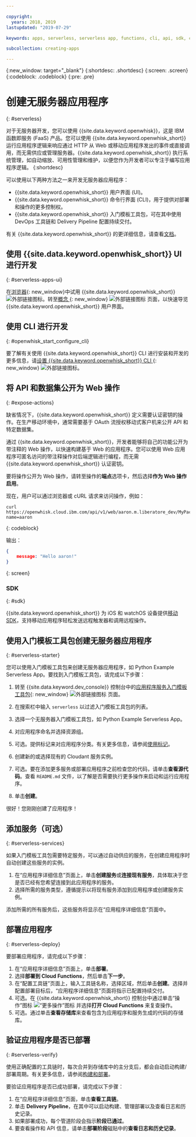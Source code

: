 ```yaml
---

copyright:
  years: 2018, 2019
lastupdated: "2019-07-29"

keywords: apps, serverless, serverless app, functions, cli, api, sdk, create serverless app, serverless app tutorial

subcollection: creating-apps

---
```

{:new_window: target="_blank"}
{:shortdesc: .shortdesc}
{:screen: .screen}
{:codeblock: .codeblock}
{:pre: .pre}

# 创建无服务器应用程序
{: #serverless}

对于无服务器开发，您可以使用 {{site.data.keyword.openwhisk}}，这是 IBM 函数即服务 (FaaS) 产品。您可以使用 {{site.data.keyword.openwhisk_short}} 运行应用程序逻辑来响应通过 HTTP 从 Web 或移动应用程序发出的事件或直接调用，而无需供应或管理服务器。{{site.data.keyword.openwhisk_short}} 执行系统管理，如自动缩放、可用性管理和维护，以便您作为开发者可以专注于编写应用程序逻辑。
{:shortdesc}

可以使用以下两种方法之一来开发无服务器应用程序：
* {{site.data.keyword.openwhisk_short}} 用户界面 (UI)。
* {{site.data.keyword.openwhisk_short}} 命令行界面 (CLI)，用于提供对部署和操作的更多控制权。
* {{site.data.keyword.openwhisk_short}} 入门模板工具包，可在其中使用 DevOps 工具链和 Delivery Pipeline 配置持续交付。

有关 {{site.data.keyword.openwhisk_short}} 的更详细信息，请查看[文档](/docs/openwhisk?topic=cloud-functions-getting_started)。


## 使用 {{site.data.keyword.openwhisk_short}} UI 进行开发
{: #serverless-apps-ui}

在[浏览器](https://{DomainName}/functions/actions){: new_window}中试用 {{site.data.keyword.openwhisk_short}} ![外部链接图标](../icons/launch-glyph.svg "外部链接图标")。转至[概念 ](https://{DomainName}/functions/learn){: new_window} ![外部链接图标](../icons/launch-glyph.svg "外部链接图标") 页面，以快速导览 {{site.data.keyword.openwhisk_short}} 用户界面。

## 使用 CLI 进行开发
{: #openwhisk_start_configure_cli}

要了解有关使用 {{site.data.keyword.openwhisk_short}} CLI 进行安装和开发的更多信息，请[设置 {{site.data.keyword.openwhisk_short}} CLI ](https://{DomainName}/functions/cli){: new_window} ![外部链接图标](../icons/launch-glyph.svg "外部链接图标")。

## 将 API 和数据集公开为 Web 操作
{: #expose-actions}

缺省情况下，{{site.data.keyword.openwhisk_short}} 定义需要认证密钥的操作。在生产移动环境中，通常需要基于 OAuth 流授权移动式客户机来公开 API 和特定数据集。

通过 {{site.data.keyword.openwhisk_short}}，开发者能够将自己的功能公开为带注释的 Web 操作，以快速构建基于 Web 的应用程序。您可以使用 Web 应用程序可匿名访问的带注释操作对后端逻辑进行编程，而无需 {{site.data.keyword.openwhisk_short}} 认证密钥。

要将操作公开为 Web 操作，请转至操作的**端点**选项卡，然后选择**作为 Web 操作启用**。

现在，用户可以通过浏览器或 cURL 请求来访问操作，例如：
```
curl https://openwhisk.cloud.ibm.com/api/v1/web/aaron.m.liberatore_dev/MyPackage/helloWorld.json?name=aaron
```
{: codeblock}

输出：
```json
{
    message: "Hello aaron!"
}
```
{: screen}

### SDK
{: #sdk}

{{site.data.keyword.openwhisk_short}} 为 iOS 和 watchOS 设备提供[移动 SDK](/docs/openwhisk?topic=cloud-functions-pkg_mobile_sdk)，支持移动应用程序轻松发送远程触发器和调用远程操作。

## 使用入门模板工具包创建无服务器应用程序
{: #serverless-starter}

您可以使用入门模板工具包来创建无服务器应用程序，如 Python Example Serverless App。要找到入门模板工具包，请完成以下步骤：

1. 转至 {{site.data.keyword.dev_console}} 控制台中的[应用程序服务入门模板工具包](https://{DomainName}/developer/appservice/starter-kits){: new_window} ![外部链接图标](../icons/launch-glyph.svg "外部链接图标") 页面。
2. 在搜索栏中输入 `serverless` 以过滤入门模板工具包的列表。
3. 选择一个无服务器入门模板工具包，如 Python Example Serverless App。
4. 对应用程序命名并选择资源组。
5. 可选。提供标记来对应用程序分类。有关更多信息，请参阅[使用标记](/docs/resources?topic=resources-tag)。
6. 创建新的或选择现有的 Cloudant 服务实例。
7. 可选。要在添加更多服务或部署应用程序之前检查您的代码，请单击**查看源代码**。查看 `README.md` 文件，以了解是否需要执行更多操作来启动和运行应用程序。
  
8. 单击**创建**。

很好！您刚刚创建了应用程序！

## 添加服务（可选）
{: #serverless-services}

如果入门模板工具包需要特定服务，可以通过自动供应的服务，在创建应用程序时自动创建这些服务的实例。

1. 在“应用程序详细信息”页面上，单击**创建服务**或**连接现有服务**，具体取决于您是否已经有您希望连接到此应用程序的服务。
2. 选择所需的服务类型，遵循提示以将现有服务添加到应用程序或创建服务实例。

添加所需的所有服务后，这些服务将显示在“应用程序详细信息”页面中。

## 部署应用程序
{: #serverless-deploy}

要部署应用程序，请完成以下步骤：

1. 在“应用程序详细信息”页面上，单击**部署**。
2. 选择**部署到 Cloud Functions**，然后单击**下一步**。
3. 在“配置工具链”页面上，输入工具链名称，选择区域，然后单击**创建**。选择并配置部署目标后，“应用程序详细信息”页面将指示已配置持续交付。
4. 可选。在 {{site.data.keyword.openwhisk_short}} 控制台中通过单击“操作”图标 ![“更多操作”图标](../icons/action-menu-icon.svg) 并选择**打开 Cloud Functions** 来复查操作。
5. 可选。通过单击**查看存储库**来查看包含为应用程序和服务生成的代码的存储库。

## 验证应用程序是否已部署
{: #serverless-verify}

使用正确配置的工具链时，每次合并到存储库中的主分支后，都会自动启动构建/部署周期。有关更多信息，请参阅[构建和部署](/docs/services/ContinuousDelivery?topic=ContinuousDelivery-deliverypipeline_build_deploy)。

要验证应用程序是否已成功部署，请完成以下步骤：

1. 在“应用程序详细信息”页面，单击**查看工具链**。
2. 单击 **Delivery Pipeline**，在其中可以启动构建、管理部署以及查看日志和历史记录。
3. 如果部署成功，每个管道阶段会指示**阶段已通过**。
4. 要查看操作和 API 信息，请单击**部署阶段**磁贴中的**查看日志和历史记录**。
